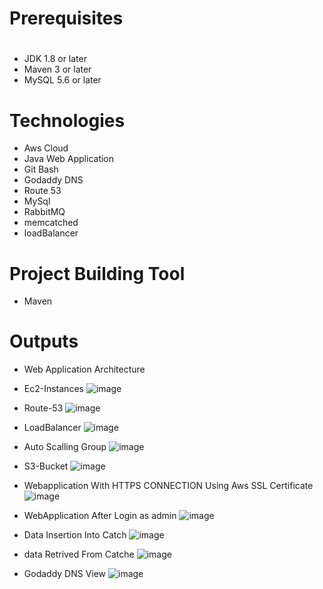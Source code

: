 # Prerequisites
#
- JDK 1.8 or later
- Maven 3 or later
- MySQL 5.6 or later

# Technologies 
- Aws Cloud 
- Java Web Application
- Git Bash
- Godaddy DNS
- Route 53
- MySql
- RabbitMQ
- memcatched
- loadBalancer

# Project Building Tool 
- Maven

# Outputs 
- Web Application Architecture

- Ec2-Instances
 ![image](https://user-images.githubusercontent.com/76225409/189742550-51ad887a-5ca2-4a74-880a-3d2f2b18bf1e.png)

- Route-53
 ![image](https://user-images.githubusercontent.com/76225409/189743008-267c07e8-8c74-4357-8381-304245a8f052.png)
 
- LoadBalancer
 ![image](https://user-images.githubusercontent.com/76225409/189911374-0d2a9078-3aa1-497e-9c7c-a217315c7b3c.png)
 
- Auto Scalling Group
 ![image](https://user-images.githubusercontent.com/76225409/189910324-4b5e6073-9883-4506-9f50-58c69c752505.png)


- S3-Bucket
 ![image](https://user-images.githubusercontent.com/76225409/189743330-6ed5b0ad-b3b9-4dd4-81db-ca1cda19de4d.png)

- Webapplication With HTTPS CONNECTION Using Aws SSL Certificate 
 ![image](https://user-images.githubusercontent.com/76225409/189747805-c9829e85-db76-4812-82a5-496092be2078.png)

- WebApplication After Login as admin
 ![image](https://user-images.githubusercontent.com/76225409/189748325-977f4ea0-f0e2-480c-b9a7-d8c814921109.png)

- Data Insertion Into Catch
 ![image](https://user-images.githubusercontent.com/76225409/189744386-dd0ac8ef-4d7e-43e0-b707-ee7a39469fe0.png)

- data Retrived From Catche
 ![image](https://user-images.githubusercontent.com/76225409/189744636-3519117d-cfcf-4126-8f58-899e1f7ebe2f.png)

- Godaddy DNS View
 ![image](https://user-images.githubusercontent.com/76225409/189745132-be744c1e-47dc-4a99-833f-56c6ff03a044.png)

